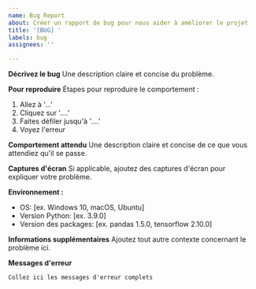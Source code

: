 ```yaml
---
name: Bug Report
about: Créer un rapport de bug pour nous aider à améliorer le projet
title: '[BUG] '
labels: bug
assignees: ''

---
```


**Décrivez le bug**
Une description claire et concise du problème.

**Pour reproduire**
Étapes pour reproduire le comportement :
1. Allez à '...'
2. Cliquez sur '....'
3. Faites défiler jusqu'à '....'
4. Voyez l'erreur

**Comportement attendu**
Une description claire et concise de ce que vous attendiez qu'il se passe.

**Captures d'écran**
Si applicable, ajoutez des captures d'écran pour expliquer votre problème.

**Environnement :**
 - OS: [ex. Windows 10, macOS, Ubuntu]
 - Version Python: [ex. 3.9.0]
 - Version des packages: [ex. pandas 1.5.0, tensorflow 2.10.0]

**Informations supplémentaires**
Ajoutez tout autre contexte concernant le problème ici.

**Messages d'erreur**
```
Collez ici les messages d'erreur complets
```
